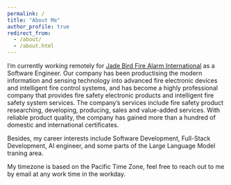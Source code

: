 ```yaml
---
permalink: /
title: "About Me"
author_profile: true
redirect_from: 
  - /about/
  - /about.html
---
```


I’m currently working remotely for [Jade Bird Fire Alarm International](https://en.jbufa.com/About/index/id/453) as a Software Engineer. Our company has been productising the modern information and sensing technology into advanced fire electronic devices and intelligent fire control systems, and has become a highly professional company that provides fire safety electronic products and intelligent fire safety system services. The company’s services include fire safety product researching, developing, producing, sales and value-added services. With reliable product quality, the company has gained more than a hundred of domestic and international certificates.

Besides, my career interests include Software Development, Full-Stack Development, AI engineer, and some parts of the Large Language Model traning area. 

My timezone is based on the Pacific Time Zone, feel free to reach out to me by email at any work time in the workday.